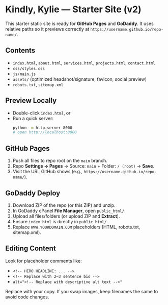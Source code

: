 
# Kindly, Kylie — Starter Site (v2)

This starter static site is ready for **GitHub Pages** and **GoDaddy**. It uses relative paths so it previews correctly at `https://username.github.io/repo-name/`.

## Contents
- `index.html`, `about.html`, `services.html`, `projects.html`, `contact.html`
- `css/styles.css`
- `js/main.js`
- `assets/` (optimized headshot/signature, favicon, social preview)
- `robots.txt`, `sitemap.xml`

## Preview Locally
- Double-click `index.html`, or
- Run a quick server:
  ```bash
  python -m http.server 8000
  # open http://localhost:8000
  ```

## GitHub Pages
1. Push all files to repo root on the `main` branch.
2. Repo **Settings → Pages** → Source: `main` + Folder: `/ (root)` → **Save**.
3. Visit the URL GitHub shows (e.g., `https://username.github.io/repo-name/`).

## GoDaddy Deploy
1. Download ZIP of the repo (or this ZIP) and unzip.
2. In GoDaddy cPanel **File Manager**, open `public_html/`.
3. Upload all files/folders (or upload ZIP and **Extract**).
4. Ensure `index.html` is directly in `public_html/`.
5. Replace `WWW.YOURDOMAIN.COM` placeholders (HTML, robots.txt, sitemap.xml).

## Editing Content
Look for placeholder comments like:
- `<!-- HERO HEADLINE: ... -->`
- `<!-- Replace with 2–3 sentence bio -->`
- `alt="<!-- Replace with descriptive alt text -->"`

Replace with your copy. If you swap images, keep filenames the same to avoid code changes.
